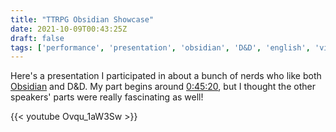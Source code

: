 ```yaml
---
title: "TTRPG Obsidian Showcase"
date: 2021-10-09T00:43:25Z
draft: false
tags: ['performance', 'presentation', 'obsidian', 'D&D', 'english', 'video']
---
```

Here's a presentation I participated in about a bunch of nerds who like both [Obsidian](https://obsidian.md) and D&D. My part begins around [0:45:20](https://www.youtube.com/watch?v=Ovqu_1aW3Sw&t=2720), but I thought the other speakers' parts were really fascinating as well!

{{< youtube Ovqu_1aW3Sw >}}